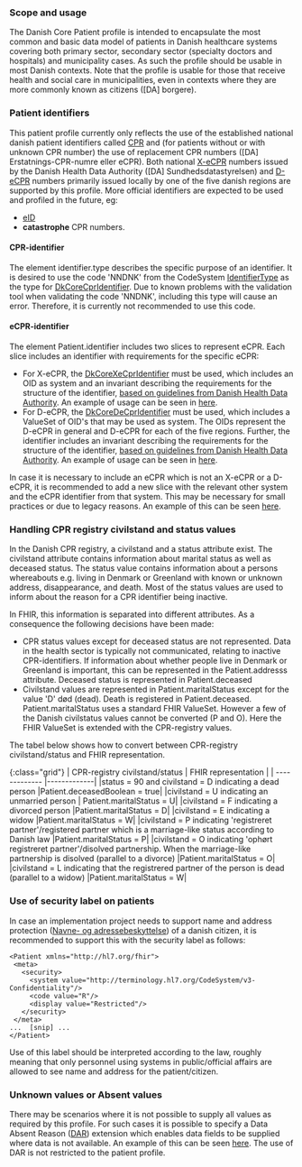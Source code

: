 ### Scope and usage
The Danish Core Patient profile is intended to encapsulate the most common and basic data model of patients in Danish healthcare systems covering both primary sector, secondary sector (specialty doctors and hospitals) and municipality cases. As such the profile should be usable in most Danish contexts. Note that the profile is usable for those that receive health and social care in municipalities, even in contexts where they are more commonly known as citizens ([DA] borgere).

### Patient identifiers
This patient profile currently only reflects the use of the established national danish patient identifiers called [CPR](https://cpr.dk/) and (for patients without or with unknown CPR number) the use of replacement CPR numbers ([DA] Erstatnings-CPR-numre eller eCPR). Both national [X-eCPR](https://sundhedsdatastyrelsen.dk/da/registre-og-services/ecpr) numbers issued by the Danish Health Data Authority ([DA] Sundhedsdatastyrelsen) and [D-eCPR](https://sundhedsdatastyrelsen.dk/da/rammer-og-retningslinjer/om-patientregistrering/patientregistrering-feallesindhold) numbers primarily issued locally by one of the five danish regions are supported by this profile. More official identifiers are expected to be used and profiled in the future, eg:

 * [eID](https://ec.europa.eu/digital-single-market/en/trust-services-and-eid)
 * **catastrophe** CPR numbers.

#### CPR-identifier

The element identifier.type describes the specific purpose of an identifier. It is desired to use the code 'NNDNK' from the CodeSystem [IdentifierType](https://terminology.hl7.org/4.0.0/CodeSystem-v2-0203.html) as the type for [DkCoreCprIdentifier](https://hl7.dk/fhir/core/StructureDefinition-dk-core-cpr-identifier.html). Due to known problems with the validation tool when validating the code 'NNDNK', including this type will cause an error. Therefore, it is currently not recommended to use this code.

#### eCPR-identifier

The element Patient.identifier includes two slices to represent eCPR. Each slice includes an identifier with requirements for the specific eCPR:
* For X-eCPR, the [DkCoreXeCprIdentifier](./StructureDefinition-dk-core-x-ecpr-identifier.html) must be used, which includes an OID as system and an invariant describing the requirements for the structure of the identifier, [based on guidelines from Danish Health Data Authority](https://www.nspop.dk/pages/viewpage.action?pageId=226757583#eCPRFormater(XeCPRogDeCPR)-Formatetfornationaleerstatningspersonnumre-X-eCPR). An example of usage can be seen in [here](./Patient-ukendt-X-eCPR.html).
* For D-eCPR, the [DkCoreDeCprIdentifier](./StructureDefinition-dk-core-d-ecpr-identifier.html) must be used, which includes a ValueSet of OID's that may be used as system. The OIDs represent the D-eCPR in general and D-eCPR for each of the five regions. Further, the identifier includes an invariant describing the requirements for the structure of the identifier, [based on guidelines from Danish Health Data Authority](https://www.nspop.dk/pages/viewpage.action?pageId=226757583#eCPRFormater(XeCPRogDeCPR)-Formatetfordecentraleerstatningspersonnumre-D-eCPR). An example of usage can be seen in [here](./Patient-ukendt-D-eCPR.html). 

In case it is necessary to include an eCPR which is not an X-eCPR or a D-eCPR, it is recommended to add a new slice with the relevant other system and the eCPR identifier from that system. This may be necessary for small practices or due to legacy reasons. An example of this can be seen [here](./Patient-ukendt.html).

### Handling CPR registry civilstand and status values
In the Danish CPR registry, a civilstand and a status attribute exist. The civilstand attribute contains information about marital status as well as deceased status. The status value contains information about a persons whereabouts e.g. living in Denmark or Greenland with known or unknown address, disappearance, and death. Most of the status values are used to inform about the reason for a CPR identifier being inactive.

  In FHIR, this information is separated into different attributes. As a consequence the following decisions have been made:
  * CPR status values except for deceased status are not represented. Data in the health sector is typically not communicated, relating to inactive CPR-identifiers. If information about whether people live in Denmark or Greenland is important, this can be represented in the Patient.addresss attribute. Deceased status is represented in Patient.deceased
  * Civilstand values are represented in Patient.maritalStatus except for the value 'D' død (dead). Death is registered in Patient.deceased. Patient.maritalStatus uses a standard FHIR ValueSet. However a few of the Danish civilstatus values cannot be converted (P and O). Here the FHIR ValueSet is extended with the CPR-registry values. 

The tabel below shows how to convert between CPR-registry civilstand/status and FHIR representation.

{:class="grid"}
|   CPR-registry civilstand/status      | FHIR representation        |
| ------------- |-------------| 
|status = 90 and civilstand = D indicating a dead person |Patient.deceasedBoolean = true|
|civilstand = U indicating an unmarried person | Patient.maritalStatus = U|
|civilstand = F indicating a divorced person |Patient.maritalStatus = D|
|civilstand = E indicating a widow |Patient.maritalStatus = W|
|civilstand = P indicating 'registreret partner'/registered partner which is a marriage-like status according to Danish law |Patient.maritalStatus = P|
|civilstand = O indicating 'ophørt registreret partner'/disolved partnership. When the marriage-like partnership is disolved (parallel to a divorce) |Patient.maritalStatus = O|
|civilstand = L indicating that the registrered partner of the person is dead (parallel to a widow) |Patient.maritalStatus = W|

### Use of security label on patients
In case an implementation project needs to support name and address protection ([Navne- og adressebeskyttelse](https://www.retsinformation.dk/eli/lta/2017/646#idee1fb7b6-c7e7-429d-a738-881c5e486fa6)) of a danish citizen, it is recommended to support this with the security label as follows:
 
 ```
 <Patient xmlns="http://hl7.org/fhir">
  <meta>
    <security>
      <system value="http://terminology.hl7.org/CodeSystem/v3-Confidentiality"/>
      <code value="R"/>
      <display value="Restricted"/>
    </security>
  </meta>
...  [snip] ...
</Patient>
 ```

Use of this label should be interpreted according to the law, roughly meaning that only personnel using systems in public/official affairs are allowed to see name and address for the patient/citizen.

### Unknown values or Absent values
There may be scenarios where it is not possible to supply all values as required by this profile. For such cases it is possible to specify a Data Absent Reason ([DAR](https://hl7.org/fhir/R4/extension-data-absent-reason.html)) extension which enables data fields to be supplied where data is not available. An example of this can be seen [here](./Patient-ukendt.html). The use of DAR is not restricted to the patient profile.